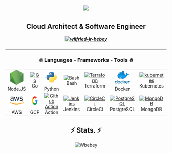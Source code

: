 <p align="center">
  <h1 align="center">
    <b><a href="https://git.io/typing-svg">
      <img src="https://readme-typing-svg.herokuapp.com/?lines=Hello+👋&center=true&size=30">
    </a></b>
  </h1>
</p>

<!-- Badges -->
<h2 align="center"> <b> Cloud Architect & Software Engineer </b></h2>
<h5 align="center">
  <a href="https://www.linkedin.com/in/wilfried-jr-bebey/" target="_blank"><img src="https://img.shields.io/badge/LinkedIn-0077B5?style=for-the-badge&logo=linkedin&logoColor=white" alt="wilfried-jr-bebey"/></a> 
</h5>

---
<!-- Languages -->
<h3 align="center"><b>🔥 Languages - Frameworks - Tools 🔥</b></h3>
<p align="center">
  <table>
  <tr>
    <td align="center" width="96">
      <a href="https://nodejs.org/en/">
        <img src="https://raw.githubusercontent.com/github/explore/80688e429a7d4ef2fca1e82350fe8e3517d3494d/topics/nodejs/nodejs.png" width="48" height="48" alt="Nodejs" />
      </a>
      <br>Node.JS
    </td>
    <td align="center" width="96">
      <a href="https://go.dev/">
        <img src="https://go.dev/blog/go-brand/Go-Logo/PNG/Go-Logo_Blue.png" width="48" height="48" alt="Go" />
      </a>
      <br>Go
    </td>
    <td align="center" width="96">
      <a href="https://www.python.org/">
        <img src="https://raw.githubusercontent.com/github/explore/80688e429a7d4ef2fca1e82350fe8e3517d3494d/topics/python/python.png" width="48" height="48" alt="Python" />
      </a>
      <br>Python
    </td>
    <td align="center" width="96">
      <a href="https://www.gnu.org/software/bash/" >
        <img src="https://bit.ly/3dXFVdh" width="48" height="48" alt="Bash" />
      </a>
      <br>Bash
    </td>
    <td align="center" width="96">
      <a href="https://www.terraform.io/">
        <img src="https://egkatzioura.files.wordpress.com/2020/01/terraform.png" width="48" height="48" alt="Terraform" />
      </a>
      <br>Terraform
    </td>
    <td align="center" width="96">
      <a href="https://www.docker.com/">
        <img src="https://raw.githubusercontent.com/github/explore/80688e429a7d4ef2fca1e82350fe8e3517d3494d/topics/docker/docker.png" width="48" height="48" alt="Docker" />
      </a>
      <br>Docker
    </td>
    <td align="center" width="96">
      <a href="https://kubernetes.io/">
        <img src="https://paranoiaque.fr/wp-content/uploads/2019/07/533a30ab9c.png" width="48" height="48" alt="kubernetes" />
      </a>
      <br>Kubernetes
    </td>
    <td align="center" width="96">
      <a href="https://www.ansible.com/" >
        <img src="https://raw.githubusercontent.com/github/explore/80688e429a7d4ef2fca1e82350fe8e3517d3494d/topics/ansible/ansible.png" width="48" height="48" alt="Ansible" />
      </a>
      <br>Ansible
    </td>
    <td align="center" width="96">
      <a href="https://www.vagrantup.com/" >
        <img src="https://raw.githubusercontent.com/github/explore/80688e429a7d4ef2fca1e82350fe8e3517d3494d/topics/vagrant/vagrant.png" width="48" height="48" alt="Vagrant" />
      </a>
      <br>Vagrant
    </td>
  </tr>
  <tr>
    <td align="center" width="96">
      <a href="https://aws.amazon.com/">
        <img src="https://raw.githubusercontent.com/github/explore/fbceb94436312b6dacde68d122a5b9c7d11f9524/topics/aws/aws.png" width="48" height="48" alt="AWS" />
      </a>
      <br>AWS
    </td>
    <td align="center" width="96"> 
      <a href="https://cloud.google.com/" >
        <img src="https://raw.githubusercontent.com/github/explore/80688e429a7d4ef2fca1e82350fe8e3517d3494d/topics/google/google.png" width="48" height="48" alt="GCP" />
      </a>
      <br>GCP
    </td>
    <td align="center" width="96">
      <a href="https://github.com/features/actions" >
        <img src="https://avatars.githubusercontent.com/u/44036562?s=280&v=4" width="48" height="48" alt="Github  Action" />
      </a>
      <br>Action
    </td>
    <td align="center"  width="96">
      <a href="https://www.jenkins.io/">
        <img src="https://www.jenkins.io/images/logo_128.png" width="48" height="48" alt="Jenkins" />
      </a>
      <br>Jenkins
    </td>
    <td align="center"  width="96">
      <a href="https://circleci.com/">
        <img src="https://cdn.jsdelivr.net/npm/simple-icons@v5/icons/circleci.svg" width="48" height="48" alt="CircleCi" />
      </a>
      <br>CircleCi
    </td>
    <td align="center" width="96">
      <a href="https://www.postgresql.org/">
        <img src="https://brandlogos.net/wp-content/uploads/2021/11/postgresql-logo-512x512.png" width="60" height="50" alt="PostgreSQL" />
      </a>
      <br>PostgreSQL
    </td>
    <td align="center"  width="96">
      <a href="https://www.mongodb.com/">
        <img src="https://emanueleciriachi.net/wp-content/uploads/2019/01/logo-mongodb-png-mongodb-logo-png-400.png" width="48" height="48" alt="MongoDB" />
      </a>
      <br>MongoDB
    </td>
    <td align="center"  width="96">
      <a href="https://prometheus.io/">
        <img src="https://upload.wikimedia.org/wikipedia/commons/thumb/3/38/Prometheus_software_logo.svg/2066px-Prometheus_software_logo.svg.png" width="48" height="48" alt="Prometheus" />
      </a>
      <br>Prometheus
    </td>
    <td align="center" width="96">
      <a href="https://grafana.com/" >
        <img src="https://seeklogo.com/images/G/grafana-logo-15BA0AFA8A-seeklogo.com.png" width="48" height="48" alt="Grafana" />
      </a>
      <br>Grafana
    </td>
  </tr>
</table>
</p>

<!-- Github Stats -->
<!-- https://github.com/anuraghazra/github-readme-stats -->
<h2 align="center"><b>⚡ Stats. ⚡</b></h2>
<p align=center>
  <div align=center>
    <img  width=385 src="https://github-readme-streak-stats.herokuapp.com/?user=Wbebey&theme=react&border=61dafb&hide_border=true&count_private=true" alt="Wbebey" />
  </div>
</p>

